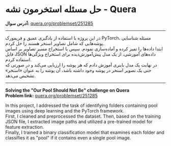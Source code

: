 # حل مسئله استخرمون نشه - Quera

**آدرس سوال:** [quera.org/problemset/251285](https://quera.org/problemset/251285)

---



در این پروژه با استفاده از یادگیری عمیق و فریمورک PyTorch، مسئله شناسایی پوشه‌هایی که شامل تصاویر استخر هستند را حل کردم.  
ابتدا داده‌ها را تمیز کرده و آماده‌سازی نمودم. سپس با استخراج مسیر تصاویر بر اساس فایل JSON داده‌های آموزشی، از یک مدل پیش‌آموزش‌دیده برای استخراج ویژگی‌ها استفاده کردم.  
در نهایت یک مدل باینری آموزش دادم که هر پوشه را ارزیابی می‌کند و در صورتی که حتی یک تصویر استخر در پوشه وجود داشته باشد، آن پوشه را به عنوان «استخر» تشخیص می‌دهد.

---



**Solving the "Our Pool Should Not Be" challenge on Quera**  
**Problem link:** [quera.org/problemset/251285](https://quera.org/problemset/251285)

In this project, I addressed the task of identifying folders containing pool images using deep learning and the PyTorch framework.  
First, I cleaned and preprocessed the dataset. Then, based on the training JSON file, I extracted image paths and utilized a pre-trained model for feature extraction.  
Finally, I trained a binary classification model that examines each folder and classifies it as "pool" if it contains even a single pool image.
